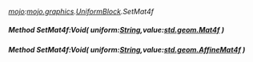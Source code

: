 _[mojo](../../modules/mojo/mojo-module.md):[mojo.graphics](../../modules/mojo/mojo-graphics.md).[UniformBlock](../../modules/mojo/mojo-graphics-uniformblock.md).SetMat4f_
##### Method SetMat4f:Void( uniform:[String](../../modules/wonkey/wonkey-types-string.md),value:[std.geom.Mat4f](../../modules/std/std-geom-mat4f.md) )
##### Method SetMat4f:Void( uniform:[String](../../modules/wonkey/wonkey-types-string.md),value:[std.geom.AffineMat4f](../../modules/std/std-geom-affinemat4f.md) )
